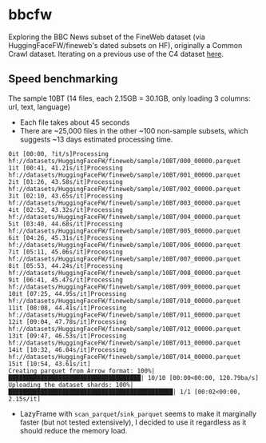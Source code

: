 # bbcfw

Exploring the BBC News subset of the FineWeb dataset (via HuggingFaceFW/fineweb's dated subsets on HF),
originally a Common Crawl dataset. Iterating on a previous use of the C4 dataset [here](https://github.com/lmmx/bbcc4).

## Speed benchmarking

The sample 10BT (14 files, each 2.15GB = 30.1GB, only loading 3 columns: url, text, language)

- Each file takes about 45 seconds
- There are ~25,000 files in the other ~100 non-sample subsets, which suggests ~13 days estimated processing time.

```
0it [00:00, ?it/s]Processing hf://datasets/HuggingFaceFW/fineweb/sample/10BT/000_00000.parquet
1it [00:41, 41.21s/it]Processing hf://datasets/HuggingFaceFW/fineweb/sample/10BT/001_00000.parquet
2it [01:26, 43.58s/it]Processing hf://datasets/HuggingFaceFW/fineweb/sample/10BT/002_00000.parquet
3it [02:10, 43.65s/it]Processing hf://datasets/HuggingFaceFW/fineweb/sample/10BT/003_00000.parquet
4it [02:52, 43.32s/it]Processing hf://datasets/HuggingFaceFW/fineweb/sample/10BT/004_00000.parquet
5it [03:40, 44.68s/it]Processing hf://datasets/HuggingFaceFW/fineweb/sample/10BT/005_00000.parquet
6it [04:26, 45.31s/it]Processing hf://datasets/HuggingFaceFW/fineweb/sample/10BT/006_00000.parquet
7it [05:11, 45.06s/it]Processing hf://datasets/HuggingFaceFW/fineweb/sample/10BT/007_00000.parquet
8it [05:53, 44.24s/it]Processing hf://datasets/HuggingFaceFW/fineweb/sample/10BT/008_00000.parquet
9it [06:41, 45.47s/it]Processing hf://datasets/HuggingFaceFW/fineweb/sample/10BT/009_00000.parquet
10it [07:25, 44.95s/it]Processing hf://datasets/HuggingFaceFW/fineweb/sample/10BT/010_00000.parquet
11it [08:08, 44.41s/it]Processing hf://datasets/HuggingFaceFW/fineweb/sample/10BT/011_00000.parquet
12it [09:04, 47.78s/it]Processing hf://datasets/HuggingFaceFW/fineweb/sample/10BT/012_00000.parquet
13it [09:47, 46.53s/it]Processing hf://datasets/HuggingFaceFW/fineweb/sample/10BT/013_00000.parquet
14it [10:32, 46.04s/it]Processing hf://datasets/HuggingFaceFW/fineweb/sample/10BT/014_00000.parquet
15it [10:54, 43.61s/it]
Creating parquet from Arrow format: 100%|█████████████████████████████████████| 10/10 [00:00<00:00, 120.79ba/s]
Uploading the dataset shards: 100%|██████████████████████████████████████████████| 1/1 [00:02<00:00,  2.15s/it]
```

- LazyFrame with `scan_parquet`/`sink_parquet` seems to make it marginally faster (but not tested
  extensively), I decided to use it regardless as it should reduce the memory load.
